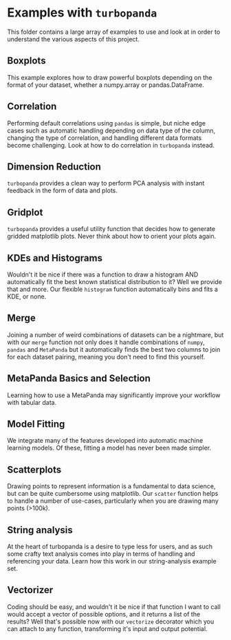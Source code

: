 # Examples with `turbopanda`

This folder contains a large array of examples to use and look at in order to understand
the various aspects of this project.

## Boxplots

This example explores how to draw powerful boxplots depending on the format of your dataset,
whether a numpy.array or pandas.DataFrame.

## Correlation

Performing default correlations using `pandas` is simple, but niche edge cases such as 
automatic handling depending on data type of the column, changing the type of correlation, and
handling different data formats become challenging. Look at how to do correlation in `turbopanda`
instead.

## Dimension Reduction

`turbopanda` provides a clean way to perform PCA analysis with instant feedback in the form
of data and plots.

## Gridplot

`turbopanda` provides a useful utility function that decides how to generate gridded matplotlib
plots. Never think about how to orient your plots again.

## KDEs and Histograms

Wouldn't it be nice if there was a function to draw a histogram AND automatically fit the best
known statistical distribution to it? Well we provide that and more. Our flexible `histogram` function
automatically bins and fits a KDE, or none.

## Merge

Joining a number of weird combinations of datasets can be a nightmare, but with our `merge` function
not only does it handle combinations of `numpy`, `pandas` and `MetaPanda` but it automatically finds
the best two columns to join for each dataset pairing, meaning you don't need to find this
yourself.

## MetaPanda Basics and Selection

Learning how to use a MetaPanda may significantly improve your workflow with tabular data.

## Model Fitting

We integrate many of the features developed into automatic machine learning models. Of these,
fitting a model has never been made simpler.

## Scatterplots

Drawing points to represent information is a fundamental to data science, but can be quite cumbersome
using matplotlib. Our `scatter` function helps to handle a number of use-cases, particularly when you are
drawing many points (>100k).

## String analysis

At the heart of turbopanda is a desire to type less for users, and as such some crafty text analysis
comes into play in terms of handling and referencing your data. Learn how this work in our string-analysis
example set.

## Vectorizer

Coding should be easy, and wouldn't it be nice if that function I want to call would accept a vector of
possible options, and it returns a list of the results? Well that's possible now with our `vectorize`
decorator which you can attach to any function, transforming it's input and output potential.
